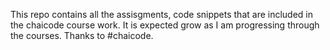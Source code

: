 This repo contains all the assisgments, code snippets that are included in the chaicode course work. It is expected grow as I am progressing through the courses.
Thanks to #chaicode.
